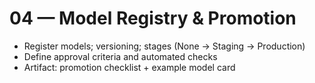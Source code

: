 # 04 — Model Registry & Promotion

- Register models; versioning; stages (None → Staging → Production)
- Define approval criteria and automated checks
- Artifact: promotion checklist + example model card
